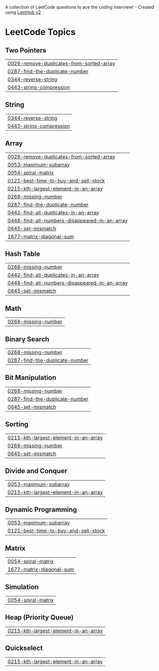 A collection of LeetCode questions to ace the coding interview! - Created using [LeetHub v2](https://github.com/arunbhardwaj/LeetHub-2.0)
<!---LeetCode Topics Start-->
# LeetCode Topics
## Two Pointers
|  |
| ------- |
| [0026-remove-duplicates-from-sorted-array](https://github.com/satyawaniaman/-CrackYourPlacement/tree/master/0026-remove-duplicates-from-sorted-array) |
| [0287-find-the-duplicate-number](https://github.com/satyawaniaman/-CrackYourPlacement/tree/master/0287-find-the-duplicate-number) |
| [0344-reverse-string](https://github.com/satyawaniaman/-CrackYourPlacement/tree/master/0344-reverse-string) |
| [0443-string-compression](https://github.com/satyawaniaman/-CrackYourPlacement/tree/master/0443-string-compression) |
## String
|  |
| ------- |
| [0344-reverse-string](https://github.com/satyawaniaman/-CrackYourPlacement/tree/master/0344-reverse-string) |
| [0443-string-compression](https://github.com/satyawaniaman/-CrackYourPlacement/tree/master/0443-string-compression) |
## Array
|  |
| ------- |
| [0026-remove-duplicates-from-sorted-array](https://github.com/satyawaniaman/-CrackYourPlacement/tree/master/0026-remove-duplicates-from-sorted-array) |
| [0053-maximum-subarray](https://github.com/satyawaniaman/-CrackYourPlacement/tree/master/0053-maximum-subarray) |
| [0054-spiral-matrix](https://github.com/satyawaniaman/-CrackYourPlacement/tree/master/0054-spiral-matrix) |
| [0121-best-time-to-buy-and-sell-stock](https://github.com/satyawaniaman/-CrackYourPlacement/tree/master/0121-best-time-to-buy-and-sell-stock) |
| [0215-kth-largest-element-in-an-array](https://github.com/satyawaniaman/-CrackYourPlacement/tree/master/0215-kth-largest-element-in-an-array) |
| [0268-missing-number](https://github.com/satyawaniaman/-CrackYourPlacement/tree/master/0268-missing-number) |
| [0287-find-the-duplicate-number](https://github.com/satyawaniaman/-CrackYourPlacement/tree/master/0287-find-the-duplicate-number) |
| [0442-find-all-duplicates-in-an-array](https://github.com/satyawaniaman/-CrackYourPlacement/tree/master/0442-find-all-duplicates-in-an-array) |
| [0448-find-all-numbers-disappeared-in-an-array](https://github.com/satyawaniaman/-CrackYourPlacement/tree/master/0448-find-all-numbers-disappeared-in-an-array) |
| [0645-set-mismatch](https://github.com/satyawaniaman/-CrackYourPlacement/tree/master/0645-set-mismatch) |
| [1677-matrix-diagonal-sum](https://github.com/satyawaniaman/-CrackYourPlacement/tree/master/1677-matrix-diagonal-sum) |
## Hash Table
|  |
| ------- |
| [0268-missing-number](https://github.com/satyawaniaman/-CrackYourPlacement/tree/master/0268-missing-number) |
| [0442-find-all-duplicates-in-an-array](https://github.com/satyawaniaman/-CrackYourPlacement/tree/master/0442-find-all-duplicates-in-an-array) |
| [0448-find-all-numbers-disappeared-in-an-array](https://github.com/satyawaniaman/-CrackYourPlacement/tree/master/0448-find-all-numbers-disappeared-in-an-array) |
| [0645-set-mismatch](https://github.com/satyawaniaman/-CrackYourPlacement/tree/master/0645-set-mismatch) |
## Math
|  |
| ------- |
| [0268-missing-number](https://github.com/satyawaniaman/-CrackYourPlacement/tree/master/0268-missing-number) |
## Binary Search
|  |
| ------- |
| [0268-missing-number](https://github.com/satyawaniaman/-CrackYourPlacement/tree/master/0268-missing-number) |
| [0287-find-the-duplicate-number](https://github.com/satyawaniaman/-CrackYourPlacement/tree/master/0287-find-the-duplicate-number) |
## Bit Manipulation
|  |
| ------- |
| [0268-missing-number](https://github.com/satyawaniaman/-CrackYourPlacement/tree/master/0268-missing-number) |
| [0287-find-the-duplicate-number](https://github.com/satyawaniaman/-CrackYourPlacement/tree/master/0287-find-the-duplicate-number) |
| [0645-set-mismatch](https://github.com/satyawaniaman/-CrackYourPlacement/tree/master/0645-set-mismatch) |
## Sorting
|  |
| ------- |
| [0215-kth-largest-element-in-an-array](https://github.com/satyawaniaman/-CrackYourPlacement/tree/master/0215-kth-largest-element-in-an-array) |
| [0268-missing-number](https://github.com/satyawaniaman/-CrackYourPlacement/tree/master/0268-missing-number) |
| [0645-set-mismatch](https://github.com/satyawaniaman/-CrackYourPlacement/tree/master/0645-set-mismatch) |
## Divide and Conquer
|  |
| ------- |
| [0053-maximum-subarray](https://github.com/satyawaniaman/-CrackYourPlacement/tree/master/0053-maximum-subarray) |
| [0215-kth-largest-element-in-an-array](https://github.com/satyawaniaman/-CrackYourPlacement/tree/master/0215-kth-largest-element-in-an-array) |
## Dynamic Programming
|  |
| ------- |
| [0053-maximum-subarray](https://github.com/satyawaniaman/-CrackYourPlacement/tree/master/0053-maximum-subarray) |
| [0121-best-time-to-buy-and-sell-stock](https://github.com/satyawaniaman/-CrackYourPlacement/tree/master/0121-best-time-to-buy-and-sell-stock) |
## Matrix
|  |
| ------- |
| [0054-spiral-matrix](https://github.com/satyawaniaman/-CrackYourPlacement/tree/master/0054-spiral-matrix) |
| [1677-matrix-diagonal-sum](https://github.com/satyawaniaman/-CrackYourPlacement/tree/master/1677-matrix-diagonal-sum) |
## Simulation
|  |
| ------- |
| [0054-spiral-matrix](https://github.com/satyawaniaman/-CrackYourPlacement/tree/master/0054-spiral-matrix) |
## Heap (Priority Queue)
|  |
| ------- |
| [0215-kth-largest-element-in-an-array](https://github.com/satyawaniaman/-CrackYourPlacement/tree/master/0215-kth-largest-element-in-an-array) |
## Quickselect
|  |
| ------- |
| [0215-kth-largest-element-in-an-array](https://github.com/satyawaniaman/-CrackYourPlacement/tree/master/0215-kth-largest-element-in-an-array) |
<!---LeetCode Topics End-->